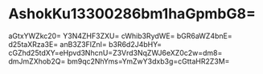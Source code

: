 # AshokKu13300286bm1haGpmbG8=
aGtxYWZkc20=
Y3N4ZHF3ZXU=
cWhib3RydWE=
bGR6aWZ4bnE=
d25taXRza3E=
anB3Z3FlZnI=
b3R6d2J4bHY=
cGZhd25tdXY=eHpvd3NhcnU=Z3Vrd3NqZWJ6eXZ0c2w=dm8=
dmJmZXhob2Q=
bm9qc2NhYms=YmZwY3dxb3g=cGttaHR2Z3M=
